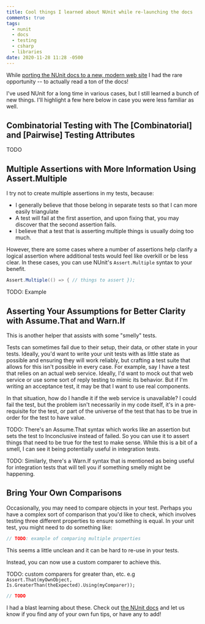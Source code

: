 ```yaml
---
title: Cool things I learned about NUnit while re-launching the docs
comments: true
tags:
  - nunit
  - docs
  - testing
  - csharp
  - libraries
date: 2020-11-28 11:28 -0500
---
```

While [porting the NUnit docs to a new, modern web site](https://seankilleen.com/2020/07/announcement-i-am-now-the-lead-for-the-nunit-docs-project/) I had the rare opportunity -- to actually read a ton of the docs! 

I've used NUnit for a long time in various cases, but I still learned a bunch of new things. I'll highlight a few here below in case you were less familiar as well.

## Combinatorial Testing with The [Combinatorial] and [Pairwise] Testing Attributes

TODO

## Multiple Assertions with More Information Using Assert.Multiple

I try not to create multiple assertions in my tests, because: 

* I generally believe that those belong in separate tests so that I can more easily triangulate
* A test will fail at the first assertion, and upon fixing that, you may discover that the second assertion fails.
* I believe that a test that is asserting multiple things is usually doing too much.

However, there are some cases where a number of assertions help clarify a logical assertion where additional tests would feel like overkill or be less clear. In these cases, you can use NUnit's `Assert.Multiple` syntax to your benefit.

```csharp
Assert.Multiple(() => { // things to assert });
```

TODO: Example

## Asserting Your Assumptions for Better Clarity with Assume.That and Warn.If

This is another helper that assists with some "smelly" tests.

Tests can sometimes fail due to their setup, their data, or other state in your tests. Ideally, you'd want to write your unit tests with as little state as possible and ensuring they will work reliably, but crafting a test suite that allows for this isn't possible in every case. For example, say I have a test that relies on an actual web service. Ideally, I'd want to mock out that web service or use some sort of reply testing to mimic its behavior. But if I'm writing an acceptance test, it may be that I want to use real components.

In that situation, how do I handle it if the web service is unavailable? I could fail the test, but the problem isn't necessarily in my code itself, it's in a pre-requisite for the test, or part of the universe of the test that has to be true in order for the test to have value.

TODO: There's an Assume.That syntax which works like an assertion but sets the test to Inconclusive instead of failed. So you can use it to assert things that need to be true for the test to make sense. While this is a bit of a smell, I can see it being potentially useful in integration tests.

TODO: Similarly, there's a Warn.If syntax that is mentioned as being useful for integration tests that will tell you if something smelly might be happening.

## Bring Your Own Comparisons

Occasionally, you may need to compare objects in your test. Perhaps you have a complex sort of comparison that you'd like to check, which involves testing three different properties to ensure something is equal. In your unit test, you might need to do something like:

```csharp
// TODO: example of comparing multiple properties
```

This seems a little unclean and it can be hard to re-use in your tests.

Instead, you can now use a custom comparer to achieve this.

TODO: custom comparers for greater than, etc. e.g `Assert.That(myOwnObject, Is.GreaterThan(theExpected).Using(myComparer));`

```csharp
// TODO
```

I had a blast learning about these. Check out [the NUnit docs](https://nunit.org/docs/) and let us know if you find any of your own fun tips, or have any to add!
